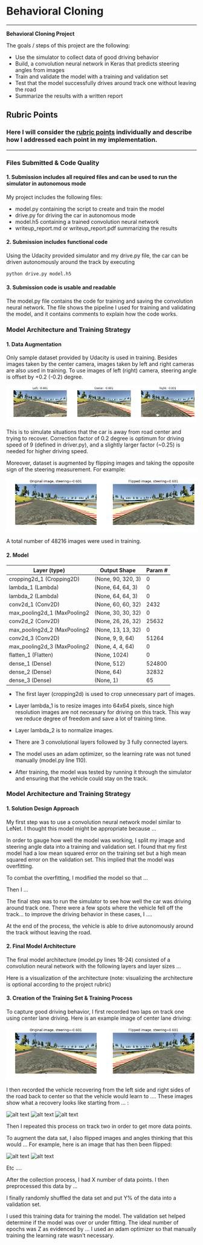 # **Behavioral Cloning** 
---

**Behavioral Cloning Project**

The goals / steps of this project are the following:
* Use the simulator to collect data of good driving behavior
* Build, a convolution neural network in Keras that predicts steering angles from images
* Train and validate the model with a training and validation set
* Test that the model successfully drives around track one without leaving the road
* Summarize the results with a written report


[//]: # (Image References)

[image1]: ./img/multiple-camera.png "Images from Multiple Cameras"
[image2]: ./img/flipped-image.png "Flipped image"
[image3]: ./examples/placeholder_small.png "Recovery Image"
[image4]: ./examples/placeholder_small.png "Recovery Image"
[image5]: ./examples/placeholder_small.png "Recovery Image"
[image6]: ./examples/placeholder_small.png "Normal Image"
[image7]: ./examples/placeholder_small.png "Flipped Image"

## Rubric Points
### Here I will consider the [rubric points](https://review.udacity.com/#!/rubrics/432/view) individually and describe how I addressed each point in my implementation.  

---
### Files Submitted & Code Quality

#### 1. Submission includes all required files and can be used to run the simulator in autonomous mode

My project includes the following files:
* model.py containing the script to create and train the model
* drive.py for driving the car in autonomous mode
* model.h5 containing a trained convolution neural network 
* writeup_report.md or writeup_report.pdf summarizing the results

#### 2. Submission includes functional code
Using the Udacity provided simulator and my drive.py file, the car can be driven autonomously around the track by executing 
```sh
python drive.py model.h5
```

#### 3. Submission code is usable and readable

The model.py file contains the code for training and saving the convolution neural network. The file shows the pipeline I used for training and validating the model, and it contains comments to explain how the code works.

### Model Architecture and Training Strategy

#### 1. Data Augmentation

Only sample dataset provided by Udacity is used in training. Besides images taken by the center camera, images taken by left and right cameras are also used in training. To use images of left (right) camera, steering angle is offset by +0.2 (-0.2) degree. 

![alt text][image1]

This is to simulate situations that the car is away from road center and trying to recover. Correction factor of 0.2 degree is optimum for driving speed of 9 (defined in driver.py), and a slightly larger factor (~0.25) is needed for higher driving speed.

Moreover, dataset is augmented by flipping images and taking the opposite sign of the steering measurement. For example:

![alt text][image2]

A total number of 48216 images were used in training.

#### 2. Model 

| Layer (type)                 | Output Shape              | Param #
| -----------------------------| --------------------------| -----------
| cropping2d_1 (Cropping2D)    | (None, 90, 320, 3)        | 0
| lambda_1 (Lambda)            | (None, 64, 64, 3)         | 0
| lambda_2 (Lambda)            | (None, 64, 64, 3)         | 0
| conv2d_1 (Conv2D)            | (None, 60, 60, 32)        | 2432
| max_pooling2d_1 (MaxPooling2 | (None, 30, 30, 32)        | 0
| conv2d_2 (Conv2D)            | (None, 26, 26, 32)        | 25632
| max_pooling2d_2 (MaxPooling2 | (None, 13, 13, 32)        | 0
| conv2d_3 (Conv2D)            | (None, 9, 9, 64)          | 51264
| max_pooling2d_3 (MaxPooling2 | (None, 4, 4, 64)          | 0
| flatten_1 (Flatten)          | (None, 1024)              | 0
| dense_1 (Dense)              | (None, 512)               | 524800
| dense_2 (Dense)              | (None, 64)                | 32832
| dense_3 (Dense)              | (None, 1)                 | 65

* The first layer (cropping2d) is used to crop unnecessary part of images.

* Layer lambda_1 is to resize images into 64x64 pixels, since high resolution images are not necessary for driving on this track. This way we reduce degree of freedom and save a lot of training time. 

* Layer lambda_2 is to normalize images.

* There are 3 convolutional layers followed by 3 fully connected layers. 

* The model uses an adam optimizer, so the learning rate was not tuned manually (model.py line 110). 

* After training, the model was tested by running it through the simulator and ensuring that the vehicle could stay on the track.

### Model Architecture and Training Strategy

#### 1. Solution Design Approach

My first step was to use a convolution neural network model similar to LeNet. I thought this model might be appropriate because ...

In order to gauge how well the model was working, I split my image and steering angle data into a training and validation set. I found that my first model had a low mean squared error on the training set but a high mean squared error on the validation set. This implied that the model was overfitting. 

To combat the overfitting, I modified the model so that ...

Then I ... 

The final step was to run the simulator to see how well the car was driving around track one. There were a few spots where the vehicle fell off the track... to improve the driving behavior in these cases, I ....

At the end of the process, the vehicle is able to drive autonomously around the track without leaving the road.

#### 2. Final Model Architecture

The final model architecture (model.py lines 18-24) consisted of a convolution neural network with the following layers and layer sizes ...

Here is a visualization of the architecture (note: visualizing the architecture is optional according to the project rubric)



#### 3. Creation of the Training Set & Training Process

To capture good driving behavior, I first recorded two laps on track one using center lane driving. Here is an example image of center lane driving:

![alt text][image2]

I then recorded the vehicle recovering from the left side and right sides of the road back to center so that the vehicle would learn to .... These images show what a recovery looks like starting from ... :

![alt text][image3]
![alt text][image4]
![alt text][image5]

Then I repeated this process on track two in order to get more data points.

To augment the data sat, I also flipped images and angles thinking that this would ... For example, here is an image that has then been flipped:

![alt text][image6]
![alt text][image7]

Etc ....

After the collection process, I had X number of data points. I then preprocessed this data by ...


I finally randomly shuffled the data set and put Y% of the data into a validation set. 

I used this training data for training the model. The validation set helped determine if the model was over or under fitting. The ideal number of epochs was Z as evidenced by ... I used an adam optimizer so that manually training the learning rate wasn't necessary.
